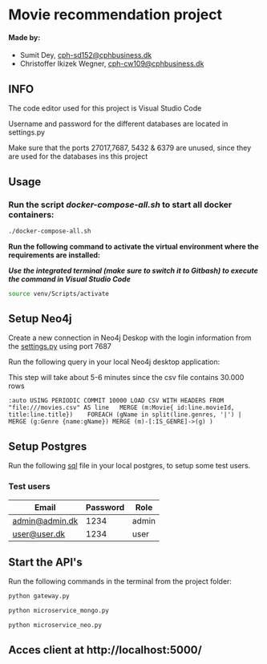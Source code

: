 # Movie recommendation project
#### Made by: ####

* Sumit Dey, cph-sd152@cphbusiness.dk
* Christoffer Ikizek Wegner, cph-cw109@cphbusiness.dk 

## INFO
The code editor used for this project is Visual Studio Code

Username and password for the different databases are located in settings.py

Make sure that the ports 27017,7687, 5432 & 6379 are unused, since they are used for the databases ins this project
## Usage

### Run the script *docker-compose-all.sh* to start all docker containers: ###

```bash
./docker-compose-all.sh
```


**Run the following command to activate the virtual environment where the requirements are installed:**

***Use the integrated terminal (make sure to switch it to Gitbash) to execute the command in Visual Studio Code***

```bash
source venv/Scripts/activate
```
## Setup Neo4j
Create a new connection in Neo4j Deskop with the login information from the [settings.py](https://github.com/dofinator/db_eksamen_22/blob/master/project/settings.py)
using port 7687

Run the following query in your local Neo4j desktop application: 

This step will take about 5-6 minutes since the csv file contains 30.000 rows

`:auto USING PERIODIC COMMIT 10000
LOAD CSV WITH HEADERS FROM "file:///movies.csv" AS line  
MERGE (m:Movie{ id:line.movieId, title:line.title})   
FOREACH (gName in split(line.genres, '|') | MERGE (g:Genre {name:gName}) MERGE (m)-[:IS_GENRE]->(g) )`

## Setup Postgres
Run the following [sql](https://github.com/dofinator/db_eksamen_22/blob/master/create_tables.sql) file in your local postgres, to setup some test users.
### Test users
| Email     | Password | Role |
| ----------- | ----------- | ----------- 
| admin@admin.dk      | 1234       | admin |
| user@user.dk   | 1234       | user |


## Start the API's
Run the following commands in the terminal from the project folder:

```bash
python gateway.py
```

```bash
python microservice_mongo.py
```

```bash
python microservice_neo.py
```
## Acces client at http://localhost:5000/
